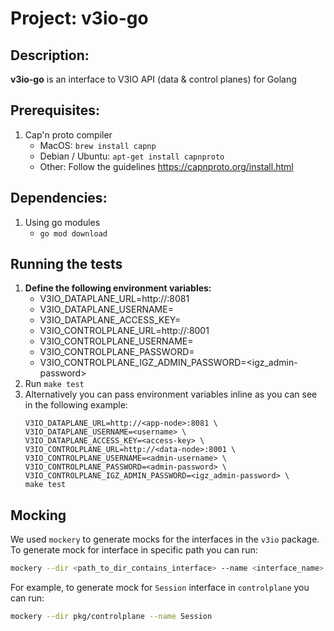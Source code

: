 # Project: v3io-go

## Description:
**v3io-go** is an interface to V3IO API (data & control planes) for Golang

## Prerequisites:
1. Cap'n proto compiler
    * MacOS: `brew install capnp`
    * Debian / Ubuntu: `apt-get install capnproto`
    * Other: Follow the guidelines https://capnproto.org/install.html

## Dependencies:
1. Using go modules
    * `go mod download`

## Running the tests
1. **Define the following environment variables:**
    - V3IO_DATAPLANE_URL=http://<app-node>:8081
    - V3IO_DATAPLANE_USERNAME=<username>
    - V3IO_DATAPLANE_ACCESS_KEY=<access-key>
    - V3IO_CONTROLPLANE_URL=http://<data-node>:8001
    - V3IO_CONTROLPLANE_USERNAME=<username>
    - V3IO_CONTROLPLANE_PASSWORD=<password>
    - V3IO_CONTROLPLANE_IGZ_ADMIN_PASSWORD=<igz_admin-password>
2. Run ``make test``
3. Alternatively you can pass environment variables inline as you can see in the following example: 
    ```
    V3IO_DATAPLANE_URL=http://<app-node>:8081 \
    V3IO_DATAPLANE_USERNAME=<username> \
    V3IO_DATAPLANE_ACCESS_KEY=<access-key> \
    V3IO_CONTROLPLANE_URL=http://<data-node>:8001 \
    V3IO_CONTROLPLANE_USERNAME=<admin-username> \
    V3IO_CONTROLPLANE_PASSWORD=<admin-password> \
    V3IO_CONTROLPLANE_IGZ_ADMIN_PASSWORD=<igz_admin-password> \
    make test
    ```

## Mocking
We used `mockery` to generate mocks for the interfaces in the `v3io` package.
To generate mock for interface in specific path you can run:
```bash
mockery --dir <path_to_dir_contains_interface> --name <interface_name>
```

For example, to generate mock for `Session` interface in `controlplane` you can run:
```bash
mockery --dir pkg/controlplane --name Session
```